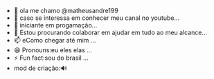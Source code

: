 - 👋 ola me chamo @matheusandre199
- 👀 caso se interessa em conhecer meu canal no youtube...
- 🌱 iniciante em progamação...
- 💞️ Estou procurando colaborar em ajudar em tudo ao meu alcance...
- 📫 eComo chegar até mim  ...
- 😄 Pronouns:eu eles elas  ...
- ⚡ Fun fact:sou do brasil ...
- mod de criação:🔊

<!---
matheusandre199/matheusandre199 is a ✨ special ✨ repository because its `README.md` (this file) appears on your GitHub profile.
You can click the Preview link to take a look at your changes.
--->

